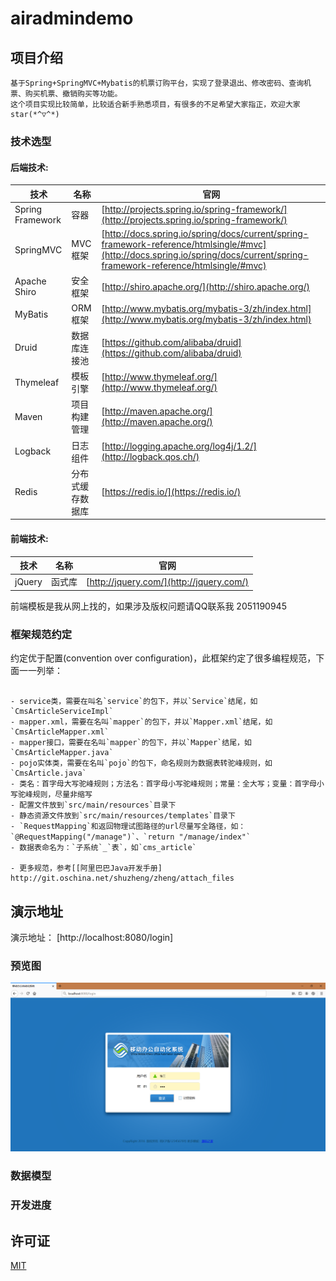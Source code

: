 # airadmindemo

## 项目介绍
    基于Spring+SpringMVC+Mybatis的机票订购平台，实现了登录退出、修改密码、查询机票、购买机票、撤销购买等功能。
    这个项目实现比较简单，比较适合新手熟悉项目，有很多的不足希望大家指正，欢迎大家star(*^▽^*)

### 技术选型

#### 后端技术:
技术 | 名称 | 官网
----|------|----
Spring Framework | 容器  | [http://projects.spring.io/spring-framework/](http://projects.spring.io/spring-framework/)
SpringMVC | MVC框架  | [http://docs.spring.io/spring/docs/current/spring-framework-reference/htmlsingle/#mvc](http://docs.spring.io/spring/docs/current/spring-framework-reference/htmlsingle/#mvc)
Apache Shiro | 安全框架  | [http://shiro.apache.org/](http://shiro.apache.org/)
MyBatis | ORM框架  | [http://www.mybatis.org/mybatis-3/zh/index.html](http://www.mybatis.org/mybatis-3/zh/index.html)
Druid | 数据库连接池  | [https://github.com/alibaba/druid](https://github.com/alibaba/druid)
Thymeleaf | 模板引擎  | [http://www.thymeleaf.org/](http://www.thymeleaf.org/)
Maven | 项目构建管理  | [http://maven.apache.org/](http://maven.apache.org/)
Logback | 日志组件  | [http://logging.apache.org/log4j/1.2/](http://logback.qos.ch/)
Redis | 分布式缓存数据库  | [https://redis.io/](https://redis.io/)

#### 前端技术:
技术 | 名称 | 官网
----|------|----
jQuery | 函式库  | [http://jquery.com/](http://jquery.com/)

前端模板是我从网上找的，如果涉及版权问题请QQ联系我 2051190945

### 框架规范约定

约定优于配置(convention over configuration)，此框架约定了很多编程规范，下面一一列举：

```

- service类，需要在叫名`service`的包下，并以`Service`结尾，如`CmsArticleServiceImpl`
- mapper.xml，需要在名叫`mapper`的包下，并以`Mapper.xml`结尾，如`CmsArticleMapper.xml`
- mapper接口，需要在名叫`mapper`的包下，并以`Mapper`结尾，如`CmsArticleMapper.java`
- pojo实体类，需要在名叫`pojo`的包下，命名规则为数据表转驼峰规则，如`CmsArticle.java`
- 类名：首字母大写驼峰规则；方法名：首字母小写驼峰规则；常量：全大写；变量：首字母小写驼峰规则，尽量非缩写
- 配置文件放到`src/main/resources`目录下
- 静态资源文件放到`src/main/resources/templates`目录下
- `RequestMapping`和返回物理试图路径的url尽量写全路径，如：`@RequestMapping("/manage")`、`return "/manage/index"`
- 数据表命名为：`子系统`_`表`，如`cms_article`

- 更多规范，参考[[阿里巴巴Java开发手册] http://git.oschina.net/shuzheng/zheng/attach_files

```

## 演示地址

演示地址： [http://localhost:8080/login]

### 预览图
![login](https://raw.githubusercontent.com/EGbulingbuling/airadmindemo/master/demo_pictures/login.png)

### 数据模型

### 开发进度


## 许可证

[MIT](LICENSE "MIT")
